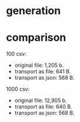 # generation

# comparison

100 csv:  
  - original file: 1,205 b. 
  - transport as file: 641 B. 
  - transport as json: 568 B. 
  
1000 csv:  
  - original file: 12,905 b. 
  - transport as file: 640 B. 
  - transport as json: 568 B. 
